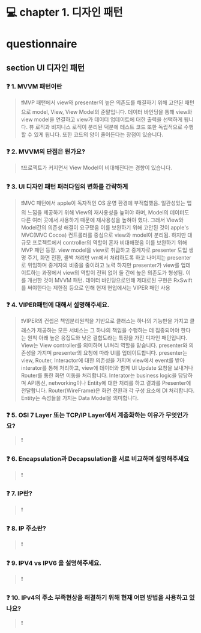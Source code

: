 # 💻 chapter 1. 디자인 패턴

# questionnaire

## section UI 디자인 패턴

### ❓ 1. MVVM 패턴이란

> ❗MVP 패턴에서 view와 presenter의 높은 의존도를 해결하기 위해 고안된 패턴으로
>  model, View, View Model의 준말입니다.
> 데이터 바인딩을 통해 view와 view model을 연결하고 view가 데이터 업데이트에 대한 출력을 선택하게 됩니다.
> 뷰 로직과 비지니스 로직이 분리된 덕분에 테스트 코드 또한 독립적으로 수행할 수 있게 됩니다.
> 또한 코드의 양이 줄어든다는 장점이 있습니다.

### ❓ 2. MVVM의 단점은 뭔가요?

> ❗프로젝트가 커지면서 View Model이 비대해진다는 경향이 있습니다.
> 

### ❓ 3. UI 디자인 패턴 패러다임의 변화를 간략하게

> ❗MVC 패턴에서 apple이 독자적인 OS 운영 환경에 부적합했음.
> 일관성있는 앱의 느낌을 제공하기 위해 View의 재사용성을 높혀야 하며, Model의 데이터도 다른 여러 곳에서 사용하기 때문에 재사용성을 높혀야 했다. 그래서 View와 Model간의 의존성 해결이 요구됐음
>  이를 보완하기 위해 고안된 것이 apple's MVC(MVC Cocoa)
> 컨트롤러를 중심으로 view와 model이 분리됨. 하지만 대규모 프로젝트에서 controller의 역할이 혼자 비대해졌음
> 이를 보완하기 위해 MVP 패턴 등장. view model을 view로 취급하고 중계자로 presenter 도입
> 생명 주기, 화면 전환, 콜백 처리만 vm에서 처리하도록 하고 나머지는 presenter로 위임하며 중계자의 비중을 줄이려고 노력
> 하지만 presenter가 view를 업데이트하는 과정에서 view의 역할이 전혀 없어 둘 간에 높은 의존도가 형성됨.
> 이를 개선한 것이 MVVM 패턴. 데이터 바인딩으로인해 제대로된 구현은 RxSwift를 써야한다는 제한점 등으로 인해
> 현재 현업에서는 VIPER 패턴 사용

### ❓ 4. VIPER패턴에 대해서 설명해주세요.

> ❗VIPER의 컨셉은 책임분리원칙을 기반으로 클래스는 하나의 기능만을 가지고 클래스가 제공하는 모든 서비스는 그 하나의 책임을 수행하는 데 집중되어야 한다는 원칙 아래 높은 응집도와 낮은 결합도라는 특징을 가진 디자인 패턴입니다.
> View는 View controller를 의미하며 UI처리 역할을 맡습니다. presenter와 의존성을 가지며 presenter의 요청에 따라 UI를 업데이트합니다.
> presenter는 view, Router, Interactor에 대한 의존성을 가지며 view에서 event를 받아 interator를 통해 처리하고, view에 데이터와 함께 UI Update 요청을 보내거나 Router를 통한 화면 이동을 처리합니다.
> Interator는 business logic을 담당하며 API통신, networking이나 Entity에 대한 처리를 하고 결과를 Presenter에 전달합니다.
> Router(WireFrame)은 화면 전환과 각 구성 요소에 DI 처리합니다.
> Entity는 속성들을 가지는 Data Model을 의미합니다.


### ❓ 5. OSI 7 Layer 또는 TCP/IP Layer에서 계층화하는 이유가 무엇인가요?

> ❗

### ❓ 6. Encapsulation과 Decapsulation을 서로 비교하며 설명해주세요

> ❗

### ❓ 7. IP란?

> ❗ 

### ❓ 8. IP 주소란?

> ❗

### ❓ 9. IPV4 vs IPV6 을 설명해주세요.

> ❗

### ❓ 10. IPv4의 주소 부족현상을 해결하기 위해 현재 어떤 방법을 사용하고 있나요?

> ❗